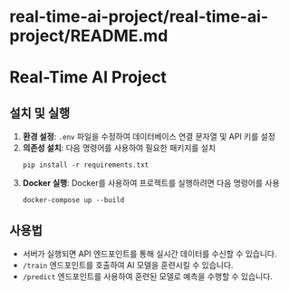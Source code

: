 # real-time-ai-project/real-time-ai-project/README.md
# Real-Time AI Project
## 설치 및 실행

1. **환경 설정**: `.env` 파일을 수정하여 데이터베이스 연결 문자열 및 API 키를 설정
2. **의존성 설치**: 다음 명령어를 사용하여 필요한 패키지를 설치
   ```
   pip install -r requirements.txt
   ```
3. **Docker 실행**: Docker를 사용하여 프로젝트를 실행하려면 다음 명령어를 사용
   ```
   docker-compose up --build
   ```

## 사용법

- 서버가 실행되면 API 엔드포인트를 통해 실시간 데이터를 수신할 수 있습니다.
- `/train` 엔드포인트를 호출하여 AI 모델을 훈련시킬 수 있습니다.
- `/predict` 엔드포인트를 사용하여 훈련된 모델로 예측을 수행할 수 있습니다.

